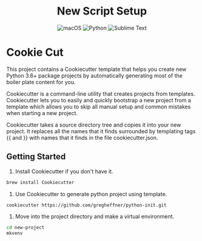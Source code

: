 <div align="center">
    <h1>New Script Setup</h1>

![macOS](https://img.shields.io/badge/mac%20os-000000?style=for-the-badge&logo=macos&logoColor=F0F0F0)
![Python](https://img.shields.io/badge/python-3670A0?style=for-the-badge&logo=python&logoColor=ffdd54)
![Sublime Text](https://img.shields.io/badge/sublime_text-%23575757.svg?style=for-the-badge&logo=sublime-text&logoColor=important)

</div>

# Cookie Cut

This project contains a Cookiecutter template that helps you create new Python 3.6+ package projects by automatically generating most of the boiler plate content for you.

Cookiecutter is a command-line utility that creates projects from templates. Cookiecutter lets you to easily and quickly bootstrap a new project from a template which allows you to skip all manual setup and common mistakes when starting a new project.

Cookiecutter takes a source directory tree and copies it into your new project. It replaces all the names that it finds surrounded by templating tags {{ and }} with names that it finds in the file cookiecutter.json.

## Getting Started

1. Install Cookiecutter if you don't have it.

```bash
brew install Cookiecutter
```

1. Use Cookiecutter to generate python project using template.

```bash
cookiecutter https://github.com/gregheffner/python-init.git
```

1. Move into the project directory and make a virtual environment.

```bash
cd new-project
mkvenv
```
